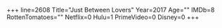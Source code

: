 +++
line=2608
Title="Just Between Lovers"
Year=2017
Age=""
IMDb=8
RottenTomatoes=""
Netflix=0
Hulu=1
PrimeVideo=0
Disney=0
+++

